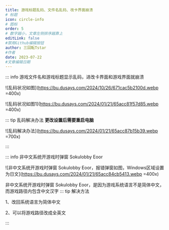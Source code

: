 ```yaml
---
title: 游戏标题乱码、文件名乱码、改卡界面崩溃
# 标题
icon: circle-info
# 图标
order: 5
# 数字越小，文章左侧排序越靠上
editLink: false
#禁用Github编辑按钮
author: 三回転Tstar
#作者
date: 2023-07-22
#文章编辑日期
---
```


::: info 游戏文件名和游戏标题显示乱码，进改卡界面和游戏界面就崩溃

![乱码状况如图](https://bu.dusays.com/2024/10/26/671cac5b2100d.webp =400x)

![乱码状况如图1](https://bu.dusays.com/2024/01/21/65acc81f57d85.webp =400x)


::: tip 乱码解决办法
**更改设置后需要重启电脑**

![乱码解决办法](https://bu.dusays.com/2024/01/21/65acc87b15b39.webp =700x)

:::

::: info 非中文系统开游戏时弹窗 Sokulobby Eoor

![非中文系统开游戏时弹窗 Sokulobby Eoor，报错弹窗如图，Windows区域设置为日文](https://bu.dusays.com/2024/01/21/65acc84cb5413.webp =400x)

非中文系统开游戏时弹窗 Sokulobby Eoor，是因为游戏系统语言不是简体中文，而游戏路径内包含中文汉字
::: tip 解决方法

1、改回系统语言为简体中文

2、可以将游戏路径改成全英文


:::


